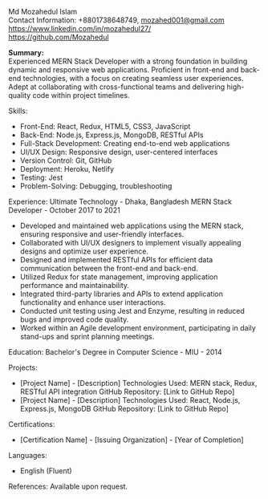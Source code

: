 Md Mozahedul Islam <br/>
Contact Information: +8801738648749, mozahed001@gmail.com <br/>
https://www.linkedin.com/in/mozahedul27/ <br/>
https://github.com/Mozahedul

**Summary:** <br/>
Experienced MERN Stack Developer with a strong foundation in building dynamic and responsive web applications. Proficient in front-end and back-end technologies, with a focus on creating seamless user experiences. Adept at collaborating with cross-functional teams and delivering high-quality code within project timelines.

Skills:
- Front-End: React, Redux, HTML5, CSS3, JavaScript
- Back-End: Node.js, Express.js, MongoDB, RESTful APIs
- Full-Stack Development: Creating end-to-end web applications
- UI/UX Design: Responsive design, user-centered interfaces
- Version Control: Git, GitHub
- Deployment: Heroku, Netlify
- Testing: Jest
- Problem-Solving: Debugging, troubleshooting

Experience:
Ultimate Technology - Dhaka, Bangladesh
MERN Stack Developer - October 2017 to 2021
- Developed and maintained web applications using the MERN stack, ensuring responsive and user-friendly interfaces.
- Collaborated with UI/UX designers to implement visually appealing designs and optimize user experience.
- Designed and implemented RESTful APIs for efficient data communication between the front-end and back-end.
- Utilized Redux for state management, improving application performance and maintainability.
- Integrated third-party libraries and APIs to extend application functionality and enhance user interactions.
- Conducted unit testing using Jest and Enzyme, resulting in reduced bugs and improved code quality.
- Worked within an Agile development environment, participating in daily stand-ups and sprint planning meetings.

Education:
Bachelor's Degree in Computer Science - MIU - 2014

Projects:
- [Project Name] - [Description]
  Technologies Used: MERN stack, Redux, RESTful API integration
  GitHub Repository: [Link to GitHub Repo]
- [Project Name] - [Description]
  Technologies Used: React, Node.js, Express.js, MongoDB
  GitHub Repository: [Link to GitHub Repo]

Certifications:
- [Certification Name] - [Issuing Organization] - [Year of Completion]

Languages:
- English (Fluent)

References:
Available upon request.


<!---
Mozahedul/Mozahedul is a ✨ special ✨ repository because its `README.md` (this file) appears on your GitHub profile.
You can click the Preview link to take a look at your changes.
--->
